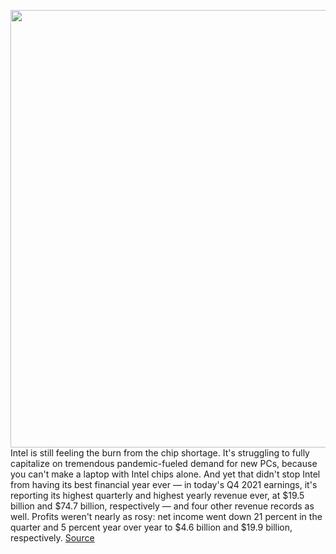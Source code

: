 <img src='https://cdn.vox-cdn.com/thumbor/tANy2hpTTrBNyJa8eekbeL2HaYY=/0x0:2040x1360/1200x800/filters:focal(857x517:1183x843)/cdn.vox-cdn.com/uploads/chorus_image/image/70436545/acastro_210120_1777_intel_0001.0.jpg' width='700px' /><br/>
Intel is still feeling the burn from the chip shortage. It's struggling to fully capitalize on tremendous pandemic-fueled demand for new PCs, because you can't make a laptop with Intel chips alone. And yet that didn't stop Intel from having its best financial year ever — in today's Q4 2021 earnings, it's reporting its highest quarterly and highest yearly revenue ever, at $19.5 billion and $74.7 billion, respectively — and four other revenue records as well. Profits weren't nearly as rosy: net income went down 21 percent in the quarter and 5 percent year over year to $4.6 billion and $19.9 billion, respectively.
<a href='https://www.theverge.com/2022/1/26/22903138/intel-q4-2021-january-2022-earnings-best-year'> Source <a/>